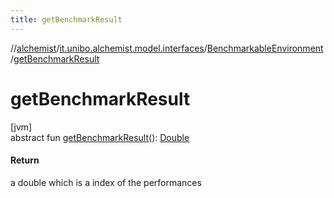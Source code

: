 ```yaml
---
title: getBenchmarkResult
---
```

//[alchemist](../../../index.html)/[it.unibo.alchemist.model.interfaces](../index.html)/[BenchmarkableEnvironment](index.html)/[getBenchmarkResult](get-benchmark-result.html)



# getBenchmarkResult



[jvm]\
abstract fun [getBenchmarkResult](get-benchmark-result.html)(): [Double](https://kotlinlang.org/api/latest/jvm/stdlib/kotlin/-double/index.html)



#### Return



a double which is a index of the performances




